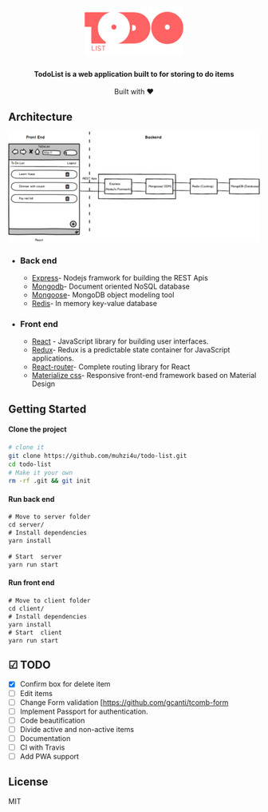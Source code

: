 <h1 align="center">
  <br>
  <a href="http://www.amitmerchant.com/electron-markdownify"><img src="sketch/logo.png" alt="Markdownify" width="200"></a>

</h1>

<h4 align="center">TodoList is a web application built to for storing to do items</h4>

<div align="center">
  Built with ❤︎  
</div>

## Architecture

<img src="sketch/architecture.png" alt="architecture" />

* ### Back end
  * [Express](https://expressjs.com/)- Nodejs framwork for building the REST Apis
  * [Mongodb](http://mongodb.com/)- Document oriented NoSQL database
  * [Mongoose](https://http://mongoosejs.com)- MongoDB object modeling tool
  * [Redis](https://redis.io/)- In memory key-value database
* ### Front end
  * [React](https://reactjs.org/) - JavaScript library for building user interfaces.
  * [Redux](https://redux.js.org/)- Redux is a predictable state container for JavaScript applications.
  * [React-router](https://github.com/ReactTraining/react-router)- Complete routing library for React
  * [Materialize css](http://materializecss.com/)- Responsive front-end framework based on Material Design

## Getting Started

#### Clone the project

```sh
# clone it
git clone https://github.com/muhzi4u/todo-list.git
cd todo-list
# Make it your own
rm -rf .git && git init
```

#### Run back end

```
# Move to server folder
cd server/
# Install dependencies
yarn install

# Start  server
yarn run start
```

#### Run front end

```
# Move to client folder
cd client/
# Install dependencies
yarn install
# Start  client
yarn run start
```

## ☑ TODO

* [x] Confirm box for delete item
* [ ] Edit items
* [ ] Change Form validation [https://github.com/gcanti/tcomb-form
* [ ] Implement Passport for authentication.
* [ ] Code beautification
* [ ] Divide active and non-active items
* [ ] Documentation
* [ ] CI with Travis
* [ ] Add PWA support

## License

MIT
